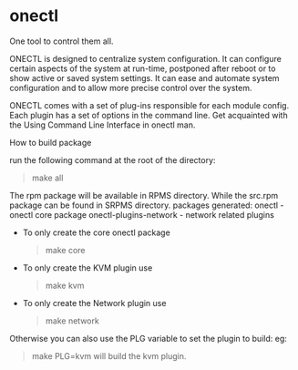 # onectl
One tool to control them all.

ONECTL is designed to centralize system configuration. It can configure certain aspects of the system at run-time, postponed after reboot 
or to show active or saved system settings. 
It can  ease and automate system configuration and to allow more precise control over the system.

ONECTL comes with a set of plug-ins responsible for each module config. Each plugin has a set of options in the 
command line. Get acquainted with the Using Command Line Interface in onectl man.


How to build package 

run the following command at the root of the directory:
> make all

The rpm package will be available in RPMS directory.
While the src.rpm package can be found in SRPMS directory.
packages generated:
onectl - onectl core package
onectl-plugins-network  - network related plugins

* To only create the core onectl package
  > make core
* To only create the KVM plugin use
  > make kvm
* To only create the Network plugin use
  > make network

Otherwise you can also use the PLG variable to set the plugin to build:
eg:
> make PLG=kvm
will build the kvm plugin.
